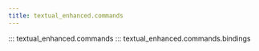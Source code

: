 ```yaml
---
title: textual_enhanced.commands
---
```


::: textual_enhanced.commands
::: textual_enhanced.commands.bindings

[//]: # (commands.md ends here)
